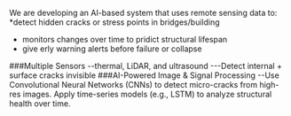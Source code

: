 We are developing an AI-based system that uses remote sensing data to:
*detect hidden cracks or stress points in bridges/building
* monitors changes over time to pridict structural lifespan
* give erly warning alerts before failure or collapse


###Multiple Sensors --thermal, LiDAR, and ultrasound ---Detect internal + surface cracks invisible
###AI-Powered Image & Signal Processing --Use Convolutional Neural Networks (CNNs) to detect micro-cracks from high-res images.
Apply time-series models (e.g., LSTM) to analyze structural health over time.
